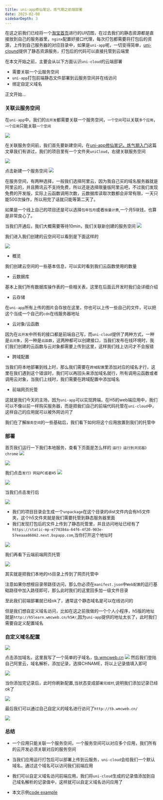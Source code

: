 ```yaml
---
title: uni-app修仙笔记，炼气期之前端部署
date: 2023-02-08
sidebarDepth: 3
---
```

在这之前我们已经将一个[淘宝首页](https://mp.weixin.qq.com/s?__biz=Mzk0ODMxODIzNw==&mid=2247491952&idx=1&sn=23ba0beebea7a50443576d83dffc5427&chksm=c36bd802f41c5114aa20d8f33b16b6ece27d39b45e49d2acad2b9099ece5f2da6b559bfaddc8#rd)进行的UI切图，在过去我们的静态资源都是直接放到自己的服务器里，`nginx`配置好接口代理，每次打包都需要将打包后的资源，上传到自己服务器的对应目录中，如果是`uni-app`呢，一切变得简单，[uni-clound](https://unicloud.dcloud.net.cn/ "uni-clound")提供了静态资源服务，打包后的代码可以直接托管到云端里

在本文开始之前，主要会从以下方面认识`uni-cloud`的云端部署

* 需要关联一个云服务空间
* `uni-app`打包前端静态文件部署到云服务空间并在线访问
* 绑定自定义域名

正文开始...

### 关联云服务空间

在`uni-app`中，我们的`云开发`都需要关联一个服务空间，`一个空间`可以关联`多个应用`，`一个应用`只能关联`一个空间`

![](https://files.mdnice.com/user/24614/31957869-248c-4896-9e74-68a1198ab34a.png)

在关联服务空间前，我们首先要新建空间，在[uni-app修仙笔记，炼气期入门](https://mp.weixin.qq.com/s?__biz=Mzk0ODMxODIzNw==&mid=2247491927&idx=1&sn=e2899a0094b62b1e39572dd3604fff28&chksm=c36bd825f41c51339667424cb01b8b00d8f31e33d6c45f3efd10146fb37dd7b1964346954e5e#rd)这篇文章我们有讲过，我们的项目里有一个文件夹`uniCloud`，右键关联服务空间

![](https://files.mdnice.com/user/24614/0ac6a070-7522-4834-9332-49b0e123d15d.png)

点击新建一个服务空间
![](https://files.mdnice.com/user/24614/dbbac56e-1c85-4c24-b64e-c4a2061a4763.png)

在服务空间，有两种选择，一般我们选择阿里云，因为我自己买的域名服务器就是阿里云的，并且腾讯云不支持免费，所以还是选择限量版阿里云吧，不过我们发现免费的开发版，实际上云函数调用次数，云数据库读取次数都会非常有限，一天只能500次操作，所以用完了话就只能等第二天了。

如果是一个线上自己的项目还是可以选择`包年包月`或者`按量计费`,一个月5块钱，也算是非常良心了。

当我们开通后，我们大概需要等待10min，我们关联新创建的服务空间
![](https://files.mdnice.com/user/24614/19b08213-4d93-4a6a-9035-ac63352d008a.png)

我们进入我们创建的云空间可以看到是下面这样的

![](https://files.mdnice.com/user/24614/3d5d32de-ca5c-4835-a38a-e08ddf5ec860.png)

* 概览

我们创建云空间的一些基本信息，可以实时看到我们云函数使用的数量

* 云数据库

基本上我们所有数据库操作表的一些相关表，这里在后面云开发时我们会详细介绍

* 云存储

在`uni-app`所有上传的图片会存放在这里，你也可以上传一些自己的文件，可以把这个当成一个自己的`cdn`在线服务器地址

* 云对象/云函数

因为在`云开发`中所有的接口都是前端自己写，而`uni-cloud`提供了两种方式，一种是`云对象`，另一种是`云函数`，这两种都可以创建接口，当我们发布在线环境时，我们我们创建的云函数与云对象都需要上传到这里，这样我们线上访问才不会报错

* 跨域配置

当我们将本地部署到线上时，那么我们需要在`跨域配置`里添加对应的域名才行，这里在我们遇到这个错误时，我们可以再回头来添加域名就行，所有调用云函数或者调用云对象，当我们上线时，我们需要在跨域配置中添加域名

* 前端网页托管

这就是我们今天的主场，因为`uni-app`可以实现跨端，在H5的web端应用中，我们可以不像以前一样购买服务器，而是把我们自己的前端代码托管在`uni-cloud`中，这样自己的应用就可以被外网访问了

我们在了解`服务空间`的一些基础后，我们看下如何将这个应用放置到我们的托管中

### 部署
首页我们运行一下我们本地服务，查看下页面是怎么样的 `运行》运行到浏览器》chrome`
![](https://files.mdnice.com/user/24614/181cc402-7370-4190-b737-a0831e9dc762.png)

![](https://files.mdnice.com/user/24614/1a481954-5480-4a75-bf7f-0399cb7719a1.png)

我们点击`发行》网站PC或者H5`
![](https://files.mdnice.com/user/24614/54ea8e9a-64e3-47e4-aec3-efb72aa30ec0.png)

![](https://files.mdnice.com/user/24614/d63cf2ac-781e-412b-8ae2-b4245a1a75a3.png)

当我们点击发行后

![](https://files.mdnice.com/user/24614/88b85945-6b3a-4dc4-aa1e-4d7abdabcb14.png)

* 我们的项目目录会生成一个`unpackage`在这个目录的dist文件内会有h5文件夹，这个h5文件夹就是我们需要托管到静态服务器里面
* 我们发现打包后的文件上传到了静态托管里，并且访问地址已经有了`https://static-mp-e770384a-64f6-4f20-903e-57eeaaa86862.next.bspapp.com`,当你打开这个地址时

![](https://files.mdnice.com/user/24614/5231bb6f-11eb-4adf-9018-f9ce690f9dac.png)

我们再看下云端前端网页托管

![](https://files.mdnice.com/user/24614/22e005a4-328e-4534-a369-36e68a503c19.png)

其实就是把我们本地的`h5`目录上传到了网页托管中

注意如果你想根目录带路径访问，那么你必须在`manifest.json`中`Web配置`的运行基础路径中加入路径即可，那么此时我们的这里回多加一级文件目录

至此我们前端部署就已经ok了，通常这个静态域名是可以在线访问的

但是我们想自定义域名访问，比如在这之前我做的一个个人小程序，h5版的地址就是`http://h5learn.wmcweb.cn/h5#/`,因为`uni-app`提供的地址太长了，此时我们需要自定义配置域名

### 自定义域名配置
![](https://files.mdnice.com/user/24614/a9637795-19c1-46fe-9ec4-378c3c4f87f8.png)

点击添加域名，这里我写了一个简单的子域名，[tb.wmcweb.cn](http://tb.wmcweb.cn/#/ "tb.wmcweb.cn")
![](https://files.mdnice.com/user/24614/ac106059-fa14-42dc-a58f-7fe4f25439bc.png)
然后我们登陆自己阿里云，域名解析，添加记录，选择CHNAME，将以上记录值填入即可

![](https://files.mdnice.com/user/24614/056145fc-56c2-470d-b006-0c8187fa0e3a.png)

当你添加完记录后，此时你刷新配置,当状态变成部`署完成时`,说明我们添加记录已经ok了

![](https://files.mdnice.com/user/24614/4b7a44d1-d2cb-46fc-9d97-1296912cc611.png)

最后我们可以通过自己自定义的域名进行访问了`http://tb.wmcweb.cn/`

![](https://files.mdnice.com/user/24614/ea143a85-3445-4850-98ca-5e002df146f0.png)

### 总结

* 一个应用只能关联一个服务空间，一个服务空间可以对应多个应用，我们所有的云开发必须关联对应的服务空间

* 当我们应用运行打包后可以部署上传到云服务，`uni-cloud`会给我们一个默认域名，通过这个域名可以访问我们前端应用

* 我们可以自定义域名访问前端应用，我们将`uni-cloud`生成的记录值添加到自己域名解析的记录值中，这样就可以自定义域名访问应用了

* 本文示例[code example](https://github.com/maicFir/uni-app-taobao "code example")

